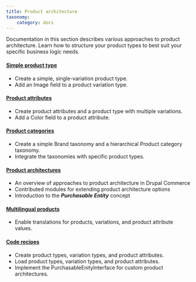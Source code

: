 ```yaml
---
title: Product architecture
taxonomy:
    category: docs
---
```


Documentation in this section describes various approaches to product architecture. Learn how to structure your product types to best suit your specific business logic needs.

#### [Simple product type](01.simple-product)
- Create a simple, single-variation product type.
- Add an Image field to a product variation type.

#### [Product attributes](02.product-attributes)
- Create product attributes and a product type with multiple variations.
- Add a Color field to a product attribute.

#### [Product categories](03.product-categories)
 - Create a simple Brand taxonomy and a hierarchical Product category taxonomy.
 - Integrate the taxonomies with specific product types.

#### [Product architectures](04.product-architectures)
 - An overview of approaches to product architecture in Drupal Commerce
 - Contributed modules for extending product architecture options
 - Introduction to the ***Purchasable Entity*** concept

#### [Multilingual products](05.multilingual-products)
- Enable translations for products, variations, and product attribute values.

#### [Code recipes](10.code-recipes)
 - Create product types, variation types, and product attributes.
 - Load product types, variation types, and product attributes.
 - Implement the PurchasableEnityInterface for custom product architectures.
